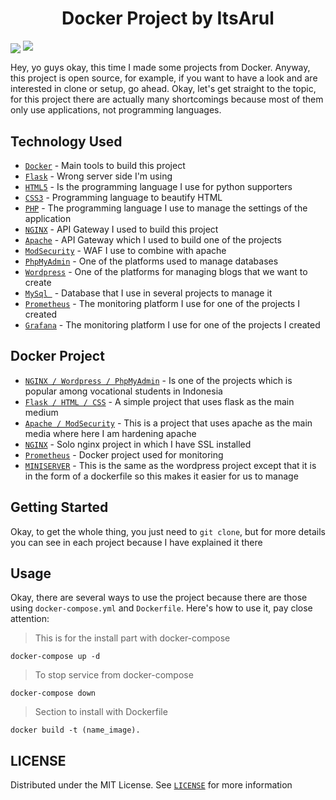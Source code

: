 <h1 align='center'>Docker Project by ItsArul</h1>

<img src=https://c.tenor.com/6LyXLgF8ksUAAAAd/anime-gif.gif align="center" />

<img src="https://user-images.githubusercontent.com/73097560/115834477-dbab4500-a447-11eb-908a-139a6edaec5c.gif">

Hey, yo guys okay, this time I made some projects from Docker. Anyway, this project is open source, for example, if you want to have a look and are interested in clone or setup, go ahead. Okay, let's get straight to the topic, for this project there are actually many shortcomings because most of them only use applications, not programming languages.

## Technology Used
- [`Docker`](https://www.docker.com/) - Main tools to build this project
- [`Flask`](https://flask.palletsprojects.com/en/2.0.x/) - Wrong server side I'm using
- [`HTML5`](https://www.w3schools.com/html/) - Is the programming language I use for python supporters
- [`CSS3`](https://www.w3schools.com/css/) - Programming language to beautify HTML
- [`PHP`](https://www.php.net/) - The programming language I use to manage the settings of the application
- [`NGINX`](https://www.nginx.com/) - API Gateway I used to build this project
- [`Apache`](https://www.apache.org/) - API Gateway which I used to build one of the projects
- [`ModSecurity`](https://www.modsecurity.org/) - WAF I use to combine with apache
- [`PhpMyAdmin`](https://www.phpmyadmin.net/) - One of the platforms used to manage databases
- [`Wordpress`](https://wordpress.com/) - One of the platforms for managing blogs that we want to create
- [`MySql `](https://www.mysql.com/) - Database that I use in several projects to manage it
- [`Prometheus`](https://prometheus.io/) - The monitoring platform I use for one of the projects I created
- [`Grafana`](https://grafana.com/) - The monitoring platform I use for one of the projects I created

## Docker Project
- [`NGINX / Wordpress / PhpMyAdmin`](https://github.com/ItsArul/docker-project/tree/main/wordpress-mysql-pma) - Is one of the projects which is popular among vocational students in Indonesia
- [`Flask / HTML / CSS`](https://github.com/ItsArul/docker-project/tree/main/flask-html-css) - A simple project that uses flask as the main medium
- [`Apache / ModSecurity`](https://github.com/ItsArul/docker-project/tree/main/harden-apache) - This is a project that uses apache as the main media where here I am hardening apache
- [`NGINX`](https://github.com/ItsArul/docker-project/tree/main/nginx-https) - Solo nginx project in which I have SSL installed
- [`Prometheus`](https://github.com/ItsArul/docker-project/tree/main/monitoring) - Docker project used for monitoring
- [`MINISERVER`](https://github.com/ItsArul/docker-project/tree/main/miniserver) - This is the same as the wordpress project except that it is in the form of a dockerfile so this makes it easier for us to manage

## Getting Started
Okay, to get the whole thing, you just need to `git clone`, but for more details you can see in each project because I have explained it there

## Usage
Okay, there are several ways to use the project because there are those using `docker-compose.yml` and `Dockerfile`. Here's how to use it, pay close attention:

> This is for the install part with docker-compose
```compose
docker-compose up -d
````

> To stop service from docker-compose
```compose
docker-compose down
```

> Section to install with Dockerfile
```
docker build -t (name_image).
```

## LICENSE
Distributed under the MIT License. See [`LICENSE`](https://github.com/ItsArul/docker-project/blob/main/LICENSE) for more information
